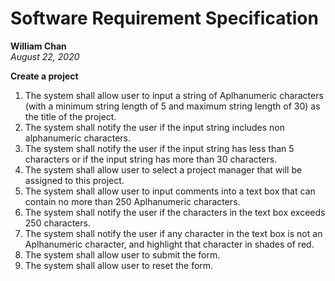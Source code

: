 # Software Requirement Specification 
**William Chan**  
*August 22, 2020*

**Create a project**

1. The system shall allow user to input a string of Aplhanumeric characters (with a minimum string length of 5 and maximum string length of 30) as the title of the project.
1. The system shall notify the user if the input string includes non alphanumeric characters.
1. The system shall notify the user if the input string has less than 5 characters or if the input string has more than 30 characters. 
1. The system shall allow user to select a project manager that will be assigned to this project.
1. The system shall allow user to input comments into a text box that can contain no more than 250 Aplhanumeric characters.
1. The system shall notify the user if the characters in the text box exceeds 250 characters.
1. The system shall notify the user if any character in the text box is not an Aplhanumeric character, and highlight that character in shades of red.
1. The system shall allow user to submit the form.
1. The system shall allow user to reset the form.
